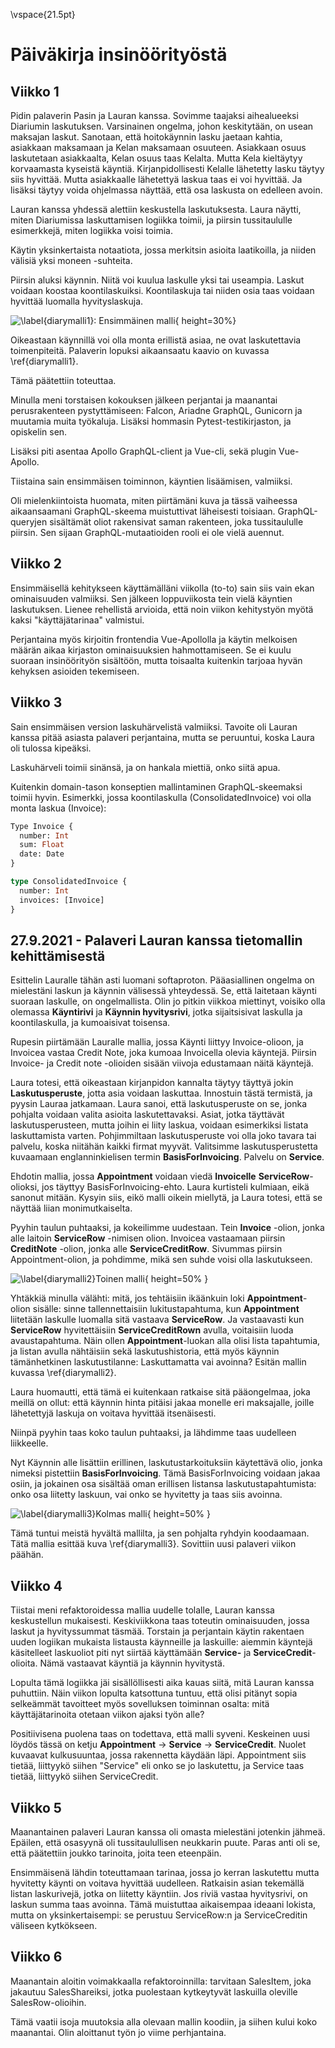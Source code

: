 \vspace{21.5pt}

# Päiväkirja insinöörityöstä

## Viikko 1
Pidin palaverin Pasin ja Lauran kanssa. Sovimme taajaksi aihealueeksi Diariumin laskutuksen.
Varsinainen ongelma, johon keskitytään, on usean maksajan laskut. Sanotaan, että hoitokäynnin lasku jaetaan kahtia, asiakkaan maksamaan ja Kelan maksamaan osuuteen. Asiakkaan osuus laskutetaan asiakkaalta, Kelan osuus taas Kelalta. Mutta Kela kieltäytyy korvaamasta kyseistä käyntiä. Kirjanpidollisesti Kelalle lähetetty lasku täytyy siis hyvittää. Mutta asiakkaalle lähetettyä laskua taas ei voi hyvittää. Ja lisäksi täytyy voida ohjelmassa näyttää, että osa laskusta on edelleen avoin.

Lauran kanssa yhdessä alettiin keskustella laskutuksesta. Laura näytti, miten Diariumissa laskuttamisen logiikka toimii, ja piirsin tussitaululle esimerkkejä, miten logiikka voisi toimia.

Käytin yksinkertaista notaatiota, jossa merkitsin asioita laatikoilla, ja niiden välisiä yksi moneen -suhteita.

Piirsin aluksi käynnin. Niitä voi kuulua laskulle yksi tai useampia. Laskut voidaan koostaa koontilaskuiksi. Koontilaskuja tai niiden osia taas voidaan hyvittää luomalla hyvityslaskuja.

![\label{diarymalli1}: Ensimmäinen malli](illustration/malli1.jpg){ height=30%}

Oikeastaan käynnillä voi olla monta erillistä asiaa, ne ovat laskutettavia toimenpiteitä. Palaverin lopuksi aikaansaatu kaavio on kuvassa \ref{diarymalli1}.


Tämä päätettiin toteuttaa.

Minulla meni torstaisen kokouksen jälkeen perjantai ja maanantai perusrakenteen pystyttämiseen: Falcon, Ariadne GraphQL, Gunicorn ja muutamia muita työkaluja. Lisäksi hommasin Pytest-testikirjaston, ja opiskelin sen.

Lisäksi piti asentaa Apollo GraphQL-client ja Vue-cli, sekä plugin Vue-Apollo.

Tiistaina sain ensimmäisen toiminnon, käyntien lisäämisen, valmiiksi.


Oli mielenkiintoista huomata, miten piirtämäni kuva ja tässä vaiheessa aikaansaamani GraphQL-skeema muistuttivat läheisesti toisiaan. GraphQL-queryjen sisältämät oliot rakensivat saman rakenteen, joka tussitaululle piirsin. Sen sijaan GraphQL-mutaatioiden rooli ei ole vielä auennut.

## Viikko 2
Ensimmäisellä kehitykseen käyttämälläni viikolla (to-to) sain siis vain ekan ominaisuuden valmiiksi.
Sen jälkeen loppuviikosta tein vielä käyntien laskutuksen. Lienee rehellistä arvioida, että noin viikon kehitystyön myötä kaksi "käyttäjätarinaa" valmistui.

Perjantaina myös kirjoitin frontendia Vue-Apollolla ja käytin melkoisen määrän aikaa kirjaston ominaisuuksien hahmottamiseen. Se ei kuulu suoraan insinöörityön sisältöön, mutta toisaalta kuitenkin tarjoaa hyvän kehyksen asioiden tekemiseen.

## Viikko 3

Sain ensimmäisen version laskuhärvelistä valmiiksi. Tavoite oli Lauran kanssa pitää asiasta palaveri perjantaina, mutta se peruuntui, koska Laura oli tulossa kipeäksi.

Laskuhärveli toimii sinänsä, ja on hankala miettiä, onko siitä apua.

Kuitenkin domain-tason konseptien mallintaminen GraphQL-skeemaksi toimii hyvin. Esimerkki, jossa koontilaskulla (ConsolidatedInvoice) voi olla monta laskua (Invoice):

```GraphQL
Type Invoice {
  number: Int
  sum: Float
  date: Date
}

type ConsolidatedInvoice {
  number: Int
  invoices: [Invoice]
}
```
## 27.9.2021 - Palaveri Lauran kanssa tietomallin kehittämisestä

Esittelin Lauralle tähän asti luomani softaproton. Pääasiallinen ongelma on mielestäni laskun ja käynnin välisessä yhteydessä. Se, että laitetaan käynti suoraan laskulle, on ongelmallista. Olin jo pitkin viikkoa miettinyt, voisiko olla olemassa **Käyntirivi** ja **Käynnin hyvitysrivi**, jotka sijaitsisivat laskulla ja koontilaskulla, ja kumoaisivat toisensa.

Rupesin piirtämään Lauralle mallia, jossa Käynti liittyy Invoice-olioon, ja Invoicea vastaa Credit Note, joka kumoaa Invoicella olevia käyntejä. Piirsin Invoice- ja Credit note -olioiden sisään viivoja edustamaan näitä käyntejä.

Laura totesi, että oikeastaan kirjanpidon kannalta täytyy täyttyä jokin **Laskutusperuste**, jotta asia voidaan laskuttaa. Innostuin tästä termistä, ja pyysin Lauraa jatkamaan. Laura sanoi, että laskutusperuste on se, jonka pohjalta voidaan valita asioita laskutettavaksi. Asiat, jotka täyttävät laskutusperusteen, mutta joihin ei liity laskua, voidaan esimerkiksi listata laskuttamista varten. Pohjimmiltaan laskutusperuste voi olla joko tavara tai palvelu, koska niitähän kaikki firmat myyvät. Valitsimme laskutusperustetta kuvaamaan englanninkielisen termin **BasisForInvoicing**. Palvelu on **Service**.

Ehdotin mallia, jossa **Appointment** voidaan viedä **Invoicelle** **ServiceRow**-olioksi, jos täyttyy BasisForInvoicing-ehto. Laura kurtisteli kulmiaan, eikä sanonut mitään. Kysyin siis, eikö malli oikein miellytä, ja Laura totesi, että se näyttää liian monimutkaiselta.

Pyyhin taulun puhtaaksi, ja kokeilimme uudestaan. Tein **Invoice** -olion, jonka alle laitoin **ServiceRow** -nimisen olion. Invoicea vastaamaan piirsin **CreditNote** -olion, jonka alle **ServiceCreditRow**. Sivummas piirsin Appointment-olion, ja pohdimme, mikä sen suhde voisi olla laskutukseen.

![\label{diarymalli2}Toinen malli](illustration/malli2.jpg){ height=50% }

Yhtäkkiä minulla välähti: mitä, jos tehtäisiin ikäänkuin loki **Appointment**-olion sisälle: sinne tallennettaisiin lukitustapahtuma, kun **Appointment** liitetään laskulle luomalla sitä vastaava **ServiceRow**. Ja vastaavasti kun **ServiceRow** hyvitettäisiin **ServiceCreditRown** avulla, voitaisiin luoda avaustapahtuma. Näin ollen **Appointment**-luokan alla olisi lista tapahtumia, ja listan avulla nähtäisiin sekä laskutushistoria, että myös käynnin tämänhetkinen laskutustilanne: Laskuttamatta vai avoinna? Esitän mallin kuvassa \ref{diarymalli2}.


Laura huomautti, että tämä ei kuitenkaan ratkaise sitä pääongelmaa, joka meillä on ollut: että käynnin hinta pitäisi jakaa monelle eri maksajalle, joille lähetettyjä laskuja on voitava hyvittää itsenäisesti.

Niinpä pyyhin taas koko taulun puhtaaksi, ja lähdimme taas uudelleen liikkeelle.

Nyt Käynnin alle lisättiin erillinen, laskutustarkoituksiin käytettävä olio, jonka nimeksi pistettiin **BasisForInvoicing**. Tämä BasisForInvoicing voidaan jakaa osiin, ja jokainen osa sisältää oman erillisen listansa laskutustapahtumista: onko osa liitetty laskuun, vai onko se hyvitetty ja taas siis avoinna.

![\label{diarymalli3}Kolmas malli](illustration/malli3.jpg){ height=50% }

Tämä tuntui meistä hyvältä mallilta, ja sen pohjalta ryhdyin koodaamaan. Tätä mallia esittää kuva \ref{diarymalli3}.
Sovittiin uusi palaveri viikon päähän.

## Viikko 4

Tiistai meni refaktoroidessa mallia uudelle tolalle, Lauran kanssa keskustellun mukaisesti.
Keskiviikkona taas toteutin ominaisuuden, jossa laskut ja hyvityssummat täsmää.
Torstain ja perjantain käytin rakentaen uuden logiikan mukaista listausta käynneille ja laskuille: aiemmin käyntejä käsitelleet laskuoliot piti nyt siirtää käyttämään **Service-** ja **ServiceCredit**-olioita. Nämä vastaavat käyntiä ja käynnin hyvitystä.

Lopulta tämä logiikka jäi sisällöllisesti aika kauas siitä, mitä Lauran kanssa puhuttiin. Näin viikon lopulta katsottuna tuntuu, että olisi pitänyt sopia selkeämmät tavoitteet myös sovelluksen toiminnan osalta: mitä käyttäjätarinoita otetaan viikon ajaksi työn alle?

Positiivisena puolena taas on todettava, että malli syveni. Keskeinen uusi löydös tässä on ketju **Appointment** -> **Service** -> **ServiceCredit**. Nuolet kuvaavat kulkusuuntaa, jossa rakennetta käydään läpi. Appointment siis tietää, liittyykö siihen "Service" eli onko se jo laskutettu, ja Service taas tietää, liittyykö siihen ServiceCredit.

## Viikko 5
Maanantainen palaveri Lauran kanssa oli omasta mielestäni jotenkin jähmeä. Epäilen, että osasyynä oli tussitaulullisen neukkarin puute. Paras anti oli se, että päätettiin joukko tarinoita, joita teen eteenpäin.

Ensimmäisenä lähdin toteuttamaan tarinaa, jossa jo kerran laskutettu mutta hyvitetty käynti on voitava hyvittää uudelleen. Ratkaisin asian tekemällä listan laskurivejä, jotka on liitetty käyntiin. Jos riviä vastaa hyvitysrivi, on laskun summa taas avoinna. Tämä muistuttaa aikaisempaa ideaani lokista, mutta on yksinkertaisempi: se perustuu ServiceRow:n ja ServiceCreditin väliseen kytkökseen.

## Viikko 6

Maanantain aloitin voimakkaalla refaktoroinnilla: tarvitaan SalesItem, joka jakautuu SalesShareiksi, jotka puolestaan kytkeytyvät laskuilla oleville SalesRow-olioihin.

Tämä vaatii isoja muutoksia alla olevaan mallin koodiin, ja siihen kului koko maanantai. Olin aloittanut työn jo viime perhjantaina.
